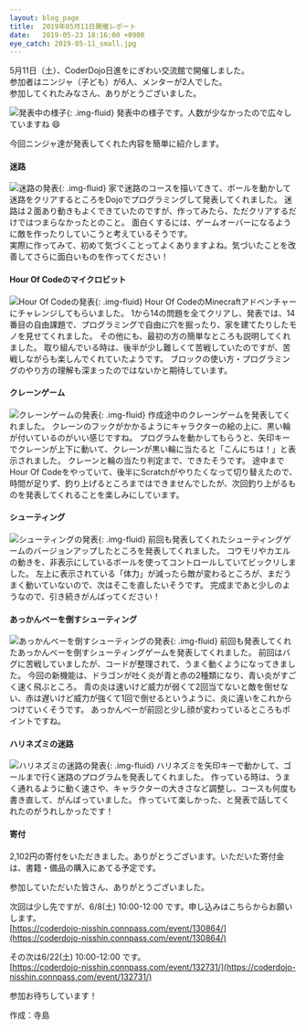 ```yaml
---
layout: blog_page
title:  2019年05月11日開催レポート
date:   2019-05-23 18:16:00 +0900
eye_catch: 2019-05-11_small.jpg
---
```


5月11日（土）、CoderDojo日進をにぎわい交流館で開催しました。<br/>
参加者はニンジャ（子ども）が6人、メンターが2人でした。<br/>
参加してくれたみなさん、ありがとうございました。


![発表中の様子](/assets/img/2019-05-11_0.jpg){: .img-fluid}
発表中の様子です。人数が少なかったので広々していますね :smile:

今回ニンジャ達が発表してくれた内容を簡単に紹介します。

#### 迷路
![迷路の発表](/assets/img/2019-05-11_1.jpg){: .img-fluid}
家で迷路のコースを描いてきて、ボールを動かして迷路をクリアするところをDojoでプログラミングして発表してくれました。
迷路は２面あり動きもよくできていたのですが、作ってみたら、ただクリアするだけではつまらなかったとのこと。
面白くするには、ゲームオーバーになるように敵を作ったりしていこうと考えているそうです。<br/>
実際に作ってみて、初めて気づくことってよくありますよね。気づいたことを改善してさらに面白いものを作ってください！

#### Hour Of Codeのマイクロビット
![Hour Of Codeの発表](/assets/img/2019-05-11_2.jpg){: .img-fluid}
Hour Of CodeのMinecraftアドベンチャーにチャレンジしてもらいました。
1から14の問題を全てクリアし、発表では、14番目の自由課題で、プログラミングで自由に穴を掘ったり、家を建てたりしたモノを見せてくれました。
その他にも、最初の方の簡単なところも説明してくれました。
取り組んでいる時は、後半が少し難しくて苦戦していたのですが、苦戦しながらも楽しんでくれていたようです。
ブロックの使い方・プログラミングのやり方の理解も深まったのではないかと期待しています。

#### クレーンゲーム
![クレーンゲームの発表](/assets/img/2019-05-11_3.jpg){: .img-fluid}
作成途中のクレーンゲームを発表してくれました。
クレーンのフックがかかるようにキャラクターの絵の上に、黒い輪が付いているのがいい感じですね。
プログラムを動かしてもらうと、矢印キーでクレーンが上下に動いて、クレーンが黒い輪に当たると「こんにちは！」と表示されました。
クレーンと輪の当たり判定まで、できたそうです。
途中までHour Of Codeをやっていて、後半にScratchがやりたくなって切り替えたので、時間が足りず、釣り上げるところまではできませんでしたが、次回釣り上がるものを発表してくれることを楽しみにしています。

#### シューティング
![シューティングの発表](/assets/img/2019-05-11_4.jpg){: .img-fluid}
前回も発表してくれたシューティングゲームのバージョンアップしたところを発表してくれました。
コウモリやカエルの動きを、非表示にしているボールを使ってコントロールしていてビックリしました。
左上に表示されている「体力」が減ったら敵が変わるところが、まだうまく動いていないので、次はそこを直したいそうです。
完成まであと少しのようなので、引き続きがんばってください！

#### あっかんべーを倒すシューティング
![あっかんべーを倒すシューティングの発表](/assets/img/2019-05-11_5.jpg){: .img-fluid}
前回も発表してくれたあっかんべーを倒すシューティングゲームを発表してくれました。
前回はバグに苦戦していましたが、コードが整理されて、うまく動くようになってきました。
今回の新機能は、ドラゴンが吐く炎が青と赤の2種類になり、青い炎がすごく速く飛ぶところ。
青の炎は速いけど威力が弱くて2回当てないと敵を倒せない、赤は遅いけど威力が強くて1回で倒せるというように、炎に違いをこれからつけていくそうです。
あっかんべーが前回と少し顔が変わっているところもポイントですね。

#### ハリネズミの迷路
![ハリネズミの迷路の発表](/assets/img/2019-05-11_6.jpg){: .img-fluid}
ハリネズミを矢印キーで動かして、ゴールまで行く迷路のプログラムを発表してくれました。
作っている時は、うまく通れるように動く速さや、キャラクターの大きさなど調整し、コースも何度も書き直して、がんばっていました。
作っていて楽しかった、と発表で話してくれたのがうれしかったです！

#### 寄付
2,102円の寄付をいただきました。ありがとうございます。いただいた寄付金は、書籍・備品の購入にあてる予定です。

参加していただいた皆さん、ありがとうございました。

次回は少し先ですが、6/8(土) 10:00-12:00 です。申し込みはこちらからお願いします。<br />
[https://coderdojo-nisshin.connpass.com/event/130864/](https://coderdojo-nisshin.connpass.com/event/130864/)<br />

その次は6/22(土) 10:00-12:00 です。<br />
[https://coderdojo-nisshin.connpass.com/event/132731/](https://coderdojo-nisshin.connpass.com/event/132731/)<br />

参加お待ちしています！

作成：寺島
